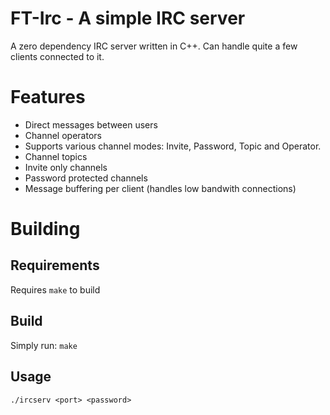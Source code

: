 # FT-Irc - A simple IRC server
A zero dependency IRC server written in C++. Can handle quite a few clients connected to it.
# Features
- Direct messages between users
- Channel operators
- Supports various channel modes: Invite, Password, Topic and Operator.
- Channel topics
- Invite only channels
- Password protected channels
- Message buffering per client (handles low bandwith connections)
# Building
## Requirements
Requires `make` to build
## Build
Simply run:
`make`
## Usage
`./ircserv <port> <password>`
